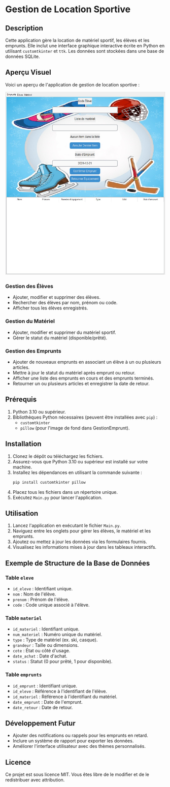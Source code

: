 # Gestion de Location Sportive

## Description
Cette application gère la location de matériel sportif, les élèves et les emprunts. Elle inclut une interface graphique interactive écrite en Python en utilisant `customtkinter` et `ttk`. Les données sont stockées dans une base de données SQLite.

## Aperçu Visuel

Voici un aperçu de l'application de gestion de location sportive :

![Aperçu de l'application](screenshot.jpg)

### Gestion des Élèves
- Ajouter, modifier et supprimer des élèves.
- Rechercher des élèves par nom, prénom ou code.
- Afficher tous les élèves enregistrés.

### Gestion du Matériel
- Ajouter, modifier et supprimer du matériel sportif.
- Gérer le statut du matériel (disponible/prêté).

### Gestion des Emprunts
- Ajouter de nouveaux emprunts en associant un élève à un ou plusieurs articles.
- Mettre à jour le statut du matériel après emprunt ou retour.
- Afficher une liste des emprunts en cours et des emprunts terminés.
- Retourner un ou plusieurs articles et enregistrer la date de retour.

## Prérequis

1. Python 3.10 ou supérieur.
2. Bibliothèques Python nécessaires (peuvent être installées avec `pip`) :
   - `customtkinter`
   - `pillow` (pour l'image de fond dans GestionEmprunt).

## Installation

1. Clonez le dépôt ou téléchargez les fichiers.
2. Assurez-vous que Python 3.10 ou supérieur est installé sur votre machine.
3. Installez les dépendances en utilisant la commande suivante :
   ```bash
   pip install customtkinter pillow
   ```
4. Placez tous les fichiers dans un répertoire unique.
5. Exécutez `Main.py` pour lancer l'application.

## Utilisation

1. Lancez l'application en exécutant le fichier `Main.py`.
2. Naviguez entre les onglets pour gérer les élèves, le matériel et les emprunts.
3. Ajoutez ou mettez à jour les données via les formulaires fournis.
4. Visualisez les informations mises à jour dans les tableaux interactifs.

## Exemple de Structure de la Base de Données

### Table `eleve`
- `id_eleve` : Identifiant unique.
- `nom` : Nom de l'élève.
- `prenom` : Prénom de l'élève.
- `code` : Code unique associé à l'élève.

### Table `materiel`
- `id_materiel` : Identifiant unique.
- `num_materiel` : Numéro unique du matériel.
- `type` : Type de matériel (ex. ski, casque).
- `grandeur` : Taille ou dimensions.
- `cote` : État ou côté d'usage.
- `date_achat` : Date d'achat.
- `status` : Statut (0 pour prêté, 1 pour disponible).

### Table `emprunts`
- `id_emprunt` : Identifiant unique.
- `id_eleve` : Référence à l'identifiant de l'élève.
- `id_materiel` : Référence à l'identifiant du matériel.
- `date_emprunt` : Date de l'emprunt.
- `date_retour` : Date de retour.

## Développement Futur
- Ajouter des notifications ou rappels pour les emprunts en retard.
- Inclure un système de rapport pour exporter les données.
- Améliorer l'interface utilisateur avec des thèmes personnalisés.

## Licence
Ce projet est sous licence MIT. Vous êtes libre de le modifier et de le redistribuer avec attribution.

